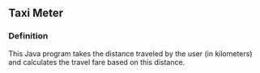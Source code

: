 ## Taxi Meter
### Definition

This Java program takes the distance traveled by the user (in kilometers) and calculates the travel fare based on this distance.